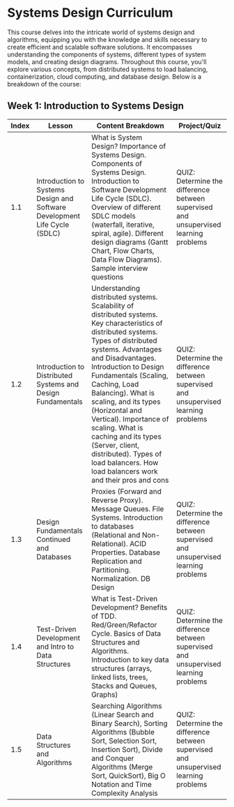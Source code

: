 # Systems Design Curriculum
This course delves into the intricate world of systems design and algorithms, equipping you with the knowledge and skills necessary to create efficient and scalable software solutions. It encompasses understanding the components of systems, different types of system models, and creating design diagrams. Throughout this course, you'll explore various concepts, from distributed systems to load balancing, containerization, cloud computing, and database design.  Below is a breakdown of the course:

## Week 1: Introduction to Systems Design
| Index | Lesson | Content Breakdown | Project/Quiz |
|---|---|---|---|
| 1.1 | Introduction to Systems Design and Software Development Life Cycle (SDLC) | What is System Design? Importance of Systems Design. Components of Systems Design. Introduction to Software Development Life Cycle (SDLC). Overview of different SDLC models (waterfall, iterative, spiral, agile). Different design diagrams (Gantt Chart, Flow Charts, Data Flow Diagrams). Sample interview questions | QUIZ: Determine the difference between supervised and unsupervised learning problems |
| 1.2 | Introduction to Distributed Systems and Design Fundamentals | Understanding distributed systems. Scalability of distributed systems. Key characteristics of distributed systems. Types of distributed systems. Advantages and Disadvantages. Introduction to Design Fundamentals (Scaling, Caching, Load Balancing). What is scaling, and its types (Horizontal and Vertical). Importance of scaling. What is caching and its types (Server, client, distributed). Types of load balancers. How load balancers work and their pros and cons | QUIZ: Determine the difference between supervised and unsupervised learning problems |
| 1.3 | Design Fundamentals Continued and Databases | Proxies (Forward and Reverse Proxy). Message Queues. File Systems. Introduction to databases (Relational and Non-Relational). ACID Properties. Database Replication and Partitioning. Normalization. DB Design | QUIZ: Determine the difference between supervised and unsupervised learning problems |
| 1.4 | Test-Driven Development and Intro to Data Structures | What is Test-Driven Development? Benefits of TDD. Red/Green/Refactor Cycle. Basics of Data Structures and Algorithms. Introduction to key data structures (arrays, linked lists, trees, Stacks and Queues, Graphs) | QUIZ: Determine the difference between supervised and unsupervised learning problems |
| 1.5 | Data Structures and Algorithms | Searching Algorithms (Linear Search and Binary Search), Sorting Algorithms (Bubble Sort, Selection Sort, Insertion Sort), Divide and Conquer Algorithms (Merge Sort, QuickSort), Big O Notation and Time Complexity Analysis | QUIZ: Determine the difference between supervised and unsupervised learning problems |
